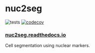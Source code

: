 # nuc2seg

![tests](https://github.com/tansey-lab/nuc2seg/actions/workflows/python-unittest.yml/badge.svg)
[![codecov](https://codecov.io/gh/tansey-lab/nuc2seg/graph/badge.svg?token=UPG3BP7U7G)](https://codecov.io/gh/tansey-lab/nuc2seg)

### [nuc2seg.readthedocs.io](https://nuc2seg.readthedocs.io/en/latest/)

Cell segmentation using nuclear markers.